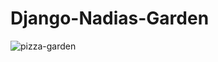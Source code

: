 # Django-Nadias-Garden
![pizza-garden](https://user-images.githubusercontent.com/101858286/194322741-56c895c6-29c4-45fa-8721-5d20ad0256fd.gif)
